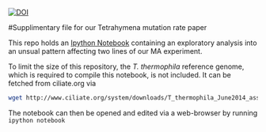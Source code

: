 [![DOI](https://zenodo.org/badge/13548/dwinter/Tt_MA_supplement.svg)](https://zenodo.org/badge/latestdoi/13548/dwinter/Tt_MA_supplement)

#Supplimentary file for our Tetrahymena mutation rate paper

This repo holds an [Ipython Notebook](Suppliment.ipynb) containing an
exploratory analysis into an unsual pattern affecting two lines of our MA
experiment.

To limit the size of this repository, the _T. thermophila_ reference genome,
which is required to compile this notebook, is not included. It can be fetched
from ciliate.org via

```sh
wget http://www.ciliate.org/system/downloads/T_thermophila_June2014_assembly.fasta -O data/tt-ref.fasta
```
The notebook can then be opened and edited via a web-browser by running `ipython notebook`

